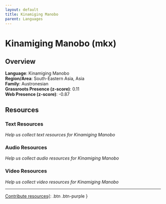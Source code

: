```yaml
---
layout: default
title: Kinamiging Manobo
parent: Languages
---
```


# Kinamiging Manobo (mkx)

## Overview

**Language**: Kinamiging Manobo  
**Region/Area**: South-Eastern Asia, Asia  
**Family**: Austronesian  
**Grassroots Presence (z-score)**: 0.11  
**Web Presence (z-score)**: -0.87  

## Resources

### Text Resources
*Help us collect text resources for Kinamiging Manobo*

### Audio Resources
*Help us collect audio resources for Kinamiging Manobo*

### Video Resources
*Help us collect video resources for Kinamiging Manobo*

---

[Contribute resources](https://forms.office.com/e/1SfLJx3u1r){: .btn .btn-purple }
